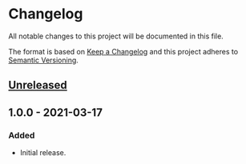 # Changelog

All notable changes to this project will be documented in this file.

The format is based on [Keep a Changelog](http://keepachangelog.com/)
and this project adheres to [Semantic Versioning](http://semver.org/).

## [Unreleased]

## 1.0.0 - 2021-03-17
### Added
- Initial release.

[Unreleased]: https://github.com/ggoodman/with-defer/compare/v1.0.0...HEAD

